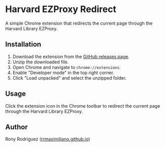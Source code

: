 # Harvard EZProxy Redirect

A simple Chrome extension that redirects the current page through the Harvard Library EZProxy.

## Installation

1.  Download the extension from the [GitHub releases page](https://github.com/rrmaximiliano/harvard-ezproxy-extension/releases).
2.  Unzip the downloaded file.
3.  Open Chrome and navigate to `chrome://extensions`.
4.  Enable "Developer mode" in the top right corner.
5.  Click "Load unpacked" and select the unzipped folder.

## Usage

Click the extension icon in the Chrome toolbar to redirect the current page through the Harvard Library EZProxy.

## Author

Rony Rodriguez ([rrmaximiliano.github.io](https://rrmaximiliano.github.io))

